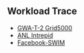 Workload Trace
---


- [GWA-T-2 Grid5000	](../file/grid5k.md)
- [ANL Intrepid](../file/intrepid.md)
- [Facebook-SWIM](../file/facebook-swim.md)
